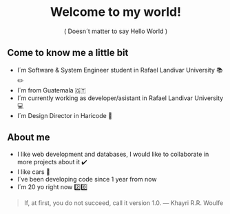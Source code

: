 

<div align="center">
  <h1> Welcome to my world! </h1>
  <p>( Doesn´t matter to say Hello World )</p>
</div>

<div align="start">
  <h2>Come to know me a little bit</h2>
</div>

  * I´m Software & System Engineer student in Rafael Landivar University 📚 ✏️
   * I´m from Guatemala :guatemala: 
   * I´m currently working as developer/asistant in Rafael Landivar University 💻
   * I´m Design Director in Haricode 🎨

## About me

* I like web development and databases, I would like to collaborate in more projects about it ✔️
* I like cars 🚗
* I´ve been developing code since 1 year from now 
* I´m 20 yo right now 2️⃣0️⃣

> If, at first, you do not succeed, call it version 1.0. ― Khayri R.R. Woulfe
